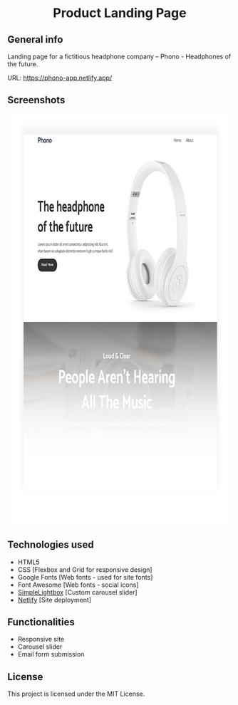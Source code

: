 

<h1 align="center">Product Landing Page</h1>

## General info

Landing page for a fictitious headphone company – Phono - Headphones of the future.

URL: https://phono-app.netlify.app/

## Screenshots

 <p align="center">
  <img width="800" height="924" src="./dist/img/Phono.png">
</p>

## Technologies used
* HTML5
* CSS [Flexbox and Grid for responsive design]
* Google Fonts [Web fonts - used for site fonts]
* Font Awesome [Web fonts - social icons]
* [SimpleLightbox](https://simplelightbox.com/) [Custom carousel slider]
* [Netlify](https://www.netlify.com/) [Site deployment]


## Functionalities

* Responsive site 
* Carousel slider 
* Email form submission 



## License

This project is licensed under the MIT License. 